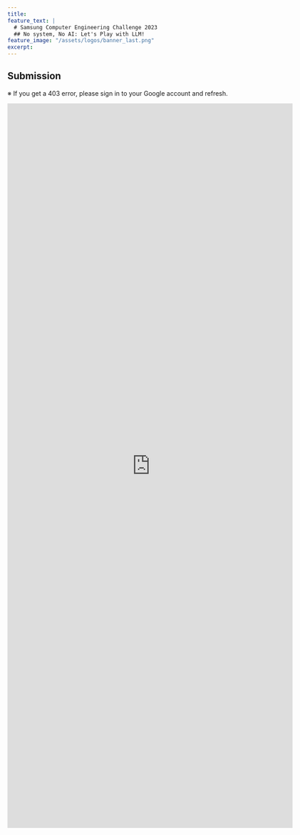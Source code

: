 ```yaml
---
title:
feature_text: |
  # Samsung Computer Engineering Challenge 2023
  ## No system, No AI: Let's Play with LLM!
feature_image: "/assets/logos/banner_last.png"
excerpt:
---
```

## Submission
※ If you get a 403 error, please sign in to your Google account and refresh.

<iframe src="https://docs.google.com/forms/d/e/1FAIpQLSf3FxNWMZYEif3Dzyk-kCURmNWtn5fSDCC7ksvyjWyiu9b2yg/viewform?embedded=true" width="640" height="1623" frameborder="0" marginheight="0" marginwidth="0">
  <p>Loading…&lt;/iframe&gt;</p>
</iframe>

